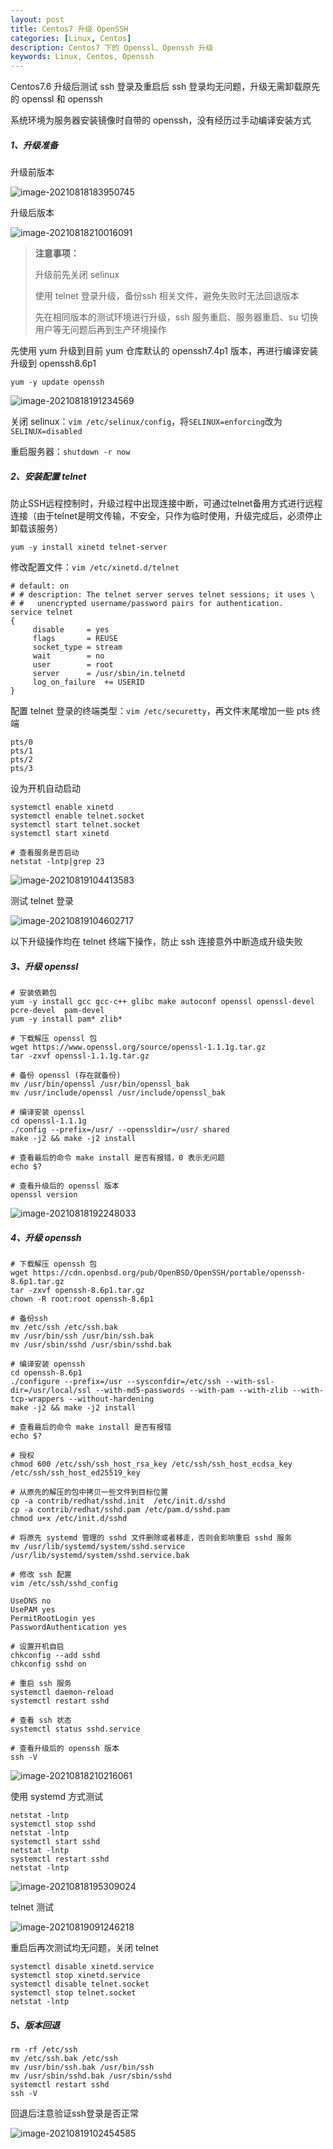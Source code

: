 ```yaml
---
layout: post
title: Centos7 升级 OpenSSH
categories: [Linux, Centos]
description: Centos7 下的 Openssl、Openssh 升级
keywords: Linux, Centos, Openssh
---
```


Centos7.6 升级后测试 ssh 登录及重启后 ssh 登录均无问题，升级无需卸载原先的 openssl 和 openssh

系统环境为服务器安装镜像时自带的 openssh，没有经历过手动编译安装方式

##### 1、升级准备

升级前版本

![image-20210818183950745](https://cdn.jsdelivr.net/gh/FlyNine/cloudimage/linux/image-20210818183950745.png)

升级后版本

![image-20210818210016091](https://cdn.jsdelivr.net/gh/FlyNine/cloudimage/linux/image-20210818210016091.png)

> **注意事项：**
>
> 升级前先关闭 selinux
>
> 使用 telnet 登录升级，备份ssh 相关文件，避免失败时无法回退版本
>
> 先在相同版本的测试环境进行升级，ssh 服务重启、服务器重启、su 切换用户等无问题后再到生产环境操作

先使用 yum 升级到目前 yum 仓库默认的 openssh7.4p1 版本，再进行编译安装升级到 openssh8.6p1

```shell
yum -y update openssh
```

![image-20210818191234569](https://cdn.jsdelivr.net/gh/FlyNine/cloudimage/linux/image-20210818191234569.png)

关闭 selinux：`vim /etc/selinux/config`，将`SELINUX=enforcing`改为`SELINUX=disabled`

重启服务器：`shutdown -r now`

##### 2、安装配置 telnet

防止SSH远程控制时，升级过程中出现连接中断，可通过telnet备用方式进行远程连接（由于telnet是明文传输，不安全，只作为临时使用，升级完成后，必须停止卸载该服务）

```shell
yum -y install xinetd telnet-server
```

修改配置文件：`vim /etc/xinetd.d/telnet`

```
# default: on
# # description: The telnet server serves telnet sessions; it uses \
# #   unencrypted username/password pairs for authentication.
service telnet
{
     disable     = yes
     flags       = REUSE
     socket_type = stream               
     wait        = no
     user        = root
     server      = /usr/sbin/in.telnetd
     log_on_failure  += USERID
}
```

配置 telnet 登录的终端类型：`vim /etc/securetty`，再文件末尾增加一些 pts 终端

```
pts/0
pts/1
pts/2
pts/3
```

设为开机自动启动

```shell
systemctl enable xinetd
systemctl enable telnet.socket
systemctl start telnet.socket
systemctl start xinetd

# 查看服务是否启动
netstat -lntp|grep 23
```

![image-20210819104413583](https://cdn.jsdelivr.net/gh/FlyNine/cloudimage/linux/image-20210819104413583.png)

测试 telnet 登录

![image-20210819104602717](https://cdn.jsdelivr.net/gh/FlyNine/cloudimage/linux/image-20210819104602717.png)

以下升级操作均在 telnet 终端下操作，防止 ssh 连接意外中断造成升级失败

##### 3、升级 openssl

```shell
# 安装依赖包
yum -y install gcc gcc-c++ glibc make autoconf openssl openssl-devel pcre-devel  pam-devel
yum -y install pam* zlib*

# 下载解压 openssl 包
wget https://www.openssl.org/source/openssl-1.1.1g.tar.gz
tar -zxvf openssl-1.1.1g.tar.gz

# 备份 openssl (存在就备份)
mv /usr/bin/openssl /usr/bin/openssl_bak
mv /usr/include/openssl /usr/include/openssl_bak

# 编译安装 openssl
cd openssl-1.1.1g
./config --prefix=/usr/ --openssldir=/usr/ shared
make -j2 && make -j2 install

# 查看最后的命令 make install 是否有报错，0 表示无问题
echo $?

# 查看升级后的 openssl 版本
openssl version
```

![image-20210818192248033](https://cdn.jsdelivr.net/gh/FlyNine/cloudimage/linux/image-20210818192248033.png)

##### 4、升级 openssh

```shell
# 下载解压 openssh 包
wget https://cdn.openbsd.org/pub/OpenBSD/OpenSSH/portable/openssh-8.6p1.tar.gz
tar -zxvf openssh-8.6p1.tar.gz
chown -R root:root openssh-8.6p1

# 备份ssh
mv /etc/ssh /etc/ssh.bak
mv /usr/bin/ssh /usr/bin/ssh.bak
mv /usr/sbin/sshd /usr/sbin/sshd.bak

# 编译安装 openssh
cd openssh-8.6p1
./configure --prefix=/usr --sysconfdir=/etc/ssh --with-ssl-dir=/usr/local/ssl --with-md5-passwords --with-pam --with-zlib --with-tcp-wrappers --without-hardening
make -j2 && make -j2 install

# 查看最后的命令 make install 是否有报错
echo $?

# 授权
chmod 600 /etc/ssh/ssh_host_rsa_key /etc/ssh/ssh_host_ecdsa_key /etc/ssh/ssh_host_ed25519_key

# 从原先的解压的包中拷贝一些文件到目标位置
cp -a contrib/redhat/sshd.init  /etc/init.d/sshd
cp -a contrib/redhat/sshd.pam /etc/pam.d/sshd.pam
chmod u+x /etc/init.d/sshd

# 将原先 systemd 管理的 sshd 文件删除或者移走，否则会影响重启 sshd 服务
mv /usr/lib/systemd/system/sshd.service /usr/lib/systemd/system/sshd.service.bak

# 修改 ssh 配置
vim /etc/ssh/sshd_config

UseDNS no
UsePAM yes
PermitRootLogin yes
PasswordAuthentication yes

# 设置开机自启
chkconfig --add sshd
chkconfig sshd on

# 重启 ssh 服务
systemctl daemon-reload
systemctl restart sshd

# 查看 ssh 状态
systemctl status sshd.service

# 查看升级后的 openssh 版本
ssh -V
```

![image-20210818210216061](https://cdn.jsdelivr.net/gh/FlyNine/cloudimage/linux/image-20210818210216061.png)

使用 systemd 方式测试

```shell
netstat -lntp
systemctl stop sshd
netstat -lntp
systemctl start sshd
netstat -lntp
systemctl restart sshd
netstat -lntp
```

![image-20210818195309024](https://cdn.jsdelivr.net/gh/FlyNine/cloudimage/linux/image-20210818195309024.png)

telnet 测试

![image-20210819091246218](https://cdn.jsdelivr.net/gh/FlyNine/cloudimage/linux/image-20210819091246218.png)

重启后再次测试均无问题，关闭 telnet

```shell
systemctl disable xinetd.service
systemctl stop xinetd.service
systemctl disable telnet.socket
systemctl stop telnet.socket
netstat -lntp
```

##### 5、版本回退

```shell
rm -rf /etc/ssh
mv /etc/ssh.bak /etc/ssh
mv /usr/bin/ssh.bak /usr/bin/ssh
mv /usr/sbin/sshd.bak /usr/sbin/sshd
systemctl restart sshd
ssh -V
```
回退后注意验证ssh登录是否正常

![image-20210819102454585](https://cdn.jsdelivr.net/gh/FlyNine/cloudimage/linux/image-20210819102454585.png)

